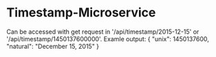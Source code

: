 # Timestamp-Microservice
Can be accessed with get request in '/api/timestamp/2015-12-15' or '/api/timestamp/1450137600000'. Examle output: { "unix": 1450137600, "natural": "December 15, 2015" }
